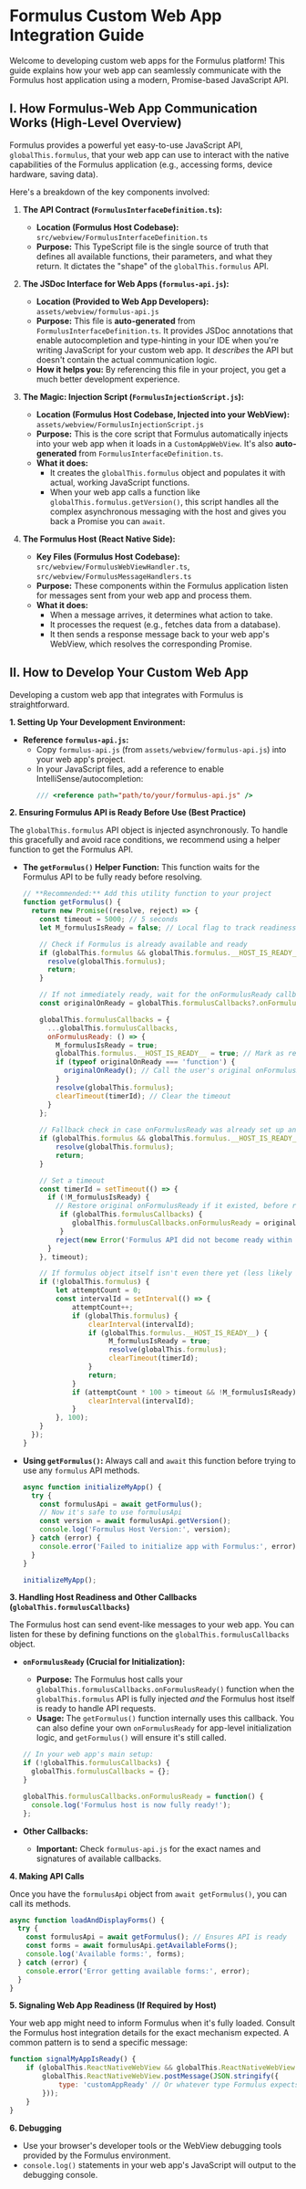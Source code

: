 # Formulus Custom Web App Integration Guide

Welcome to developing custom web apps for the Formulus platform! This guide explains how your web app can seamlessly communicate with the Formulus host application using a modern, Promise-based JavaScript API.

## I. How Formulus-Web App Communication Works (High-Level Overview)

Formulus provides a powerful yet easy-to-use JavaScript API, `globalThis.formulus`, that your web app can use to interact with the native capabilities of the Formulus application (e.g., accessing forms, device hardware, saving data).

Here's a breakdown of the key components involved:

1.  **The API Contract (`FormulusInterfaceDefinition.ts`):**
    *   **Location (Formulus Host Codebase):** `src/webview/FormulusInterfaceDefinition.ts`
    *   **Purpose:** This TypeScript file is the single source of truth that defines all available functions, their parameters, and what they return. It dictates the "shape" of the `globalThis.formulus` API.

2.  **The JSDoc Interface for Web Apps (`formulus-api.js`):**
    *   **Location (Provided to Web App Developers):** `assets/webview/formulus-api.js`
    *   **Purpose:** This file is **auto-generated** from `FormulusInterfaceDefinition.ts`. It provides JSDoc annotations that enable autocompletion and type-hinting in your IDE when you're writing JavaScript for your custom web app. It *describes* the API but doesn't contain the actual communication logic.
    *   **How it helps you:** By referencing this file in your project, you get a much better development experience.

3.  **The Magic: Injection Script (`FormulusInjectionScript.js`):**
    *   **Location (Formulus Host Codebase, Injected into your WebView):** `assets/webview/FormulusInjectionScript.js`
    *   **Purpose:** This is the core script that Formulus automatically injects into your web app when it loads in a `CustomAppWebView`. It's also **auto-generated** from `FormulusInterfaceDefinition.ts`.
    *   **What it does:**
        *   It creates the `globalThis.formulus` object and populates it with actual, working JavaScript functions.
        *   When your web app calls a function like `globalThis.formulus.getVersion()`, this script handles all the complex asynchronous messaging with the host and gives you back a Promise you can `await`.

4.  **The Formulus Host (React Native Side):**
    *   **Key Files (Formulus Host Codebase):** `src/webview/FormulusWebViewHandler.ts`, `src/webview/FormulusMessageHandlers.ts`
    *   **Purpose:** These components within the Formulus application listen for messages sent from your web app and process them.
    *   **What it does:**
        *   When a message arrives, it determines what action to take.
        *   It processes the request (e.g., fetches data from a database).
        *   It then sends a response message back to your web app's WebView, which resolves the corresponding Promise.

## II. How to Develop Your Custom Web App

Developing a custom web app that integrates with Formulus is straightforward.

**1. Setting Up Your Development Environment:**

*   **Reference `formulus-api.js`:**
    *   Copy `formulus-api.js` (from `assets/webview/formulus-api.js`) into your web app's project.
    *   In your JavaScript files, add a reference to enable IntelliSense/autocompletion:
        ```javascript
        /// <reference path="path/to/your/formulus-api.js" />
        ```

**2. Ensuring Formulus API is Ready Before Use (Best Practice)**

The `globalThis.formulus` API object is injected asynchronously. To handle this gracefully and avoid race conditions, we recommend using a helper function to get the Formulus API.

*   **The `getFormulus()` Helper Function:**
    This function waits for the Formulus API to be fully ready before resolving.

    ```javascript
    // **Recommended:** Add this utility function to your project
    function getFormulus() {
      return new Promise((resolve, reject) => {
        const timeout = 5000; // 5 seconds
        let M_formulusIsReady = false; // Local flag to track readiness

        // Check if Formulus is already available and ready
        if (globalThis.formulus && globalThis.formulus.__HOST_IS_READY__) {
          resolve(globalThis.formulus);
          return;
        }

        // If not immediately ready, wait for the onFormulusReady callback
        const originalOnReady = globalThis.formulusCallbacks?.onFormulusReady;

        globalThis.formulusCallbacks = {
          ...globalThis.formulusCallbacks,
          onFormulusReady: () => {
            M_formulusIsReady = true;
            globalThis.formulus.__HOST_IS_READY__ = true; // Mark as ready globally
            if (typeof originalOnReady === 'function') {
              originalOnReady(); // Call the user's original onFormulusReady
            }
            resolve(globalThis.formulus);
            clearTimeout(timerId); // Clear the timeout
          }
        };
        
        // Fallback check in case onFormulusReady was already set up and fired
        if (globalThis.formulus && globalThis.formulus.__HOST_IS_READY__) {
            resolve(globalThis.formulus);
            return;
        }

        // Set a timeout
        const timerId = setTimeout(() => {
          if (!M_formulusIsReady) {
            // Restore original onFormulusReady if it existed, before rejecting
             if (globalThis.formulusCallbacks) {
                globalThis.formulusCallbacks.onFormulusReady = originalOnReady;
             }
            reject(new Error('Formulus API did not become ready within 5 seconds.'));
          }
        }, timeout);

        // If formulus object itself isn't even there yet (less likely but possible)
        if (!globalThis.formulus) {
            let attemptCount = 0;
            const intervalId = setInterval(() => {
                attemptCount++;
                if (globalThis.formulus) {
                    clearInterval(intervalId);
                    if (globalThis.formulus.__HOST_IS_READY__) {
                         M_formulusIsReady = true;
                         resolve(globalThis.formulus);
                         clearTimeout(timerId);
                    }
                    return;
                }
                if (attemptCount * 100 > timeout && !M_formulusIsReady) {
                    clearInterval(intervalId);
                }
            }, 100);
        }
      });
    }
    ```

*   **Using `getFormulus()`:**
    Always call and `await` this function before trying to use any `formulus` API methods.

    ```javascript
    async function initializeMyApp() {
      try {
        const formulusApi = await getFormulus();
        // Now it's safe to use formulusApi
        const version = await formulusApi.getVersion();
        console.log('Formulus Host Version:', version);
      } catch (error) {
        console.error('Failed to initialize app with Formulus:', error);
      }
    }

    initializeMyApp();
    ```

**3. Handling Host Readiness and Other Callbacks (`globalThis.formulusCallbacks`)**

The Formulus host can send event-like messages to your web app. You can listen for these by defining functions on the `globalThis.formulusCallbacks` object.

*   **`onFormulusReady` (Crucial for Initialization):**
    *   **Purpose:** The Formulus host calls your `globalThis.formulusCallbacks.onFormulusReady()` function when the `globalThis.formulus` API is fully injected *and* the Formulus host itself is ready to handle API requests.
    *   **Usage:** The `getFormulus()` function internally uses this callback. You can also define your own `onFormulusReady` for app-level initialization logic, and `getFormulus()` will ensure it's still called.

    ```javascript
    // In your web app's main setup:
    if (!globalThis.formulusCallbacks) {
      globalThis.formulusCallbacks = {};
    }

    globalThis.formulusCallbacks.onFormulusReady = function() {
      console.log('Formulus host is now fully ready!');
    };
    ```

*   **Other Callbacks:**
    *   **Important:** Check `formulus-api.js` for the exact names and signatures of available callbacks.

**4. Making API Calls**

Once you have the `formulusApi` object from `await getFormulus()`, you can call its methods.

```javascript
async function loadAndDisplayForms() {
  try {
    const formulusApi = await getFormulus(); // Ensures API is ready
    const forms = await formulusApi.getAvailableForms();
    console.log('Available forms:', forms);
  } catch (error) {
    console.error('Error getting available forms:', error);
  }
}
```

**5. Signaling Web App Readiness (If Required by Host)**

Your web app might need to inform Formulus when it's fully loaded. Consult the Formulus host integration details for the exact mechanism expected. A common pattern is to send a specific message:
```javascript
function signalMyAppIsReady() {
    if (globalThis.ReactNativeWebView && globalThis.ReactNativeWebView.postMessage) {
        globalThis.ReactNativeWebView.postMessage(JSON.stringify({
            type: 'customAppReady' // Or whatever type Formulus expects
        }));
    }
}
```

**6. Debugging**

*   Use your browser's developer tools or the WebView debugging tools provided by the Formulus environment.
*   `console.log()` statements in your web app's JavaScript will output to the debugging console.
